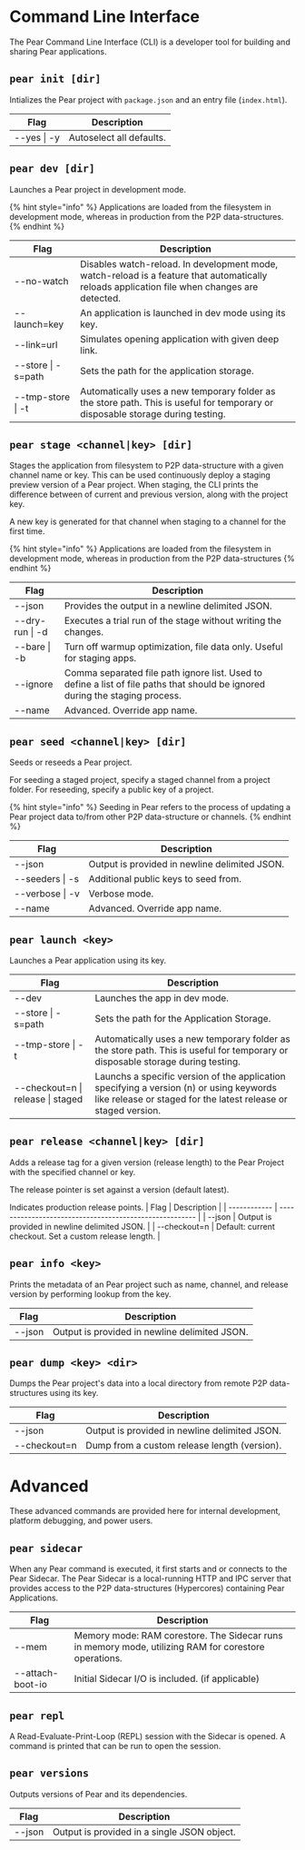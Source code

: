 # Command Line Interface

The Pear Command Line Interface (CLI) is a developer tool for building and sharing Pear applications.

## `pear init [dir]`

Intializes the Pear project with `package.json` and an entry file (`index.html`).

| Flag        | Description              |
| ----------- | ------------------------ |
| --yes \| -y | Autoselect all defaults. |

## `pear dev [dir]`

Launches a Pear project in development mode. 

{% hint style="info" %}
Applications are loaded from the filesystem in development mode, whereas in production from the P2P data-structures.
{% endhint %}

| Flag               | Description                                                                                                                          |
| ------------------ | ------------------------------------------------------------------------------------------------------------------------------------ |
| --no-watch         | Disables watch-reload. In development mode, watch-reload is a feature that automatically reloads application file when changes are detected.      |
| --launch=key       | An application is launched in dev mode using its key.                                                                                |
| --link=url         | Simulates opening application with given deep link.                                                                                            |
| --store \| -s=path | Sets the path for the application storage.                                                                                           |
| --tmp-store \| -t  | Automatically uses a new temporary folder as the store path. This is useful for temporary or disposable storage during testing.  |

## `pear stage <channel|key> [dir]`

Stages the application from filesystem to P2P data-structure with a given channel name or key. This can be used continuously deploy a staging preview version of a Pear project. When staging, the CLI prints the difference between of current and previous version, along with the project key.

A new key is generated for that channel when staging to a channel for the first time.

{% hint style="info" %}
Applications are loaded from the filesystem in development mode, whereas in production from the P2P data-structures
{% endhint %}

| Flag            | Description                                                                                                                        |
| --------------- | ---------------------------------------------------------------------------------------------------------------------------------- |
| --json          | Provides the output in a newline delimited JSON.                                                                                   |
| --dry-run \| -d | Executes a trial run of the stage without writing the changes.                                                                     |
| --bare \| -b    | Turn off warmup optimization, file data only. Useful for staging apps.                                                             |
| --ignore        | Comma separated file path ignore list. Used to define a list of file paths that should be ignored during the staging process.      |
| --name          | Advanced. Override app name.                                                                                                       |

## `pear seed <channel|key> [dir]`

Seeds or reseeds a Pear project. 

For seeding a staged project, specify a staged channel from a project folder. For reseeding, specify a public key of a project.

{% hint style="info" %}
Seeding in Pear refers to the process of updating a Pear project data to/from other P2P data-structure or channels.
{% endhint %}

| Flag            | Description                                   |
| --------------- | --------------------------------------------- |
| --json          | Output is provided in newline delimited JSON. |
| --seeders \| -s | Additional public keys to seed from.          |
| --verbose \| -v | Verbose mode.                                 |
| --name          | Advanced. Override app name.                  |

## `pear launch <key>`

Launches a Pear application using its key.

| Flag                              | Description      |
| --------------------------------- | ---------------- |
| --dev                             | Launches the app in dev mode.                 |
| --store \| -s=path                | Sets the path for the Application Storage.    |
| --tmp-store \| -t                 | Automatically uses a new temporary folder as the store path. This is useful for temporary or disposable storage during testing.                                          |
| --checkout=n \| release \| staged | Launchs a specific version of the application specifying a version (n) or using keywords like release or staged for the latest release or staged version. |

## `pear release <channel|key> [dir]`

Adds a release tag for a given version (release length) to the Pear Project with the specified channel or key.

The release pointer is set against a version (default latest).

Indicates production release points.
| Flag | Description |
| ------------ | ------------------------------------------------------- |
| --json | Output is provided in newline delimited JSON. |
| --checkout=n | Default: current checkout. Set a custom release length. |

## `pear info <key>`

Prints the metadata of an Pear project such as name, channel, and release version by performing lookup from the key. 

| Flag   | Description                                   |
| ------ | --------------------------------------------- |
| --json | Output is provided in newline delimited JSON. |

## `pear dump <key> <dir>`

Dumps the Pear project's data into a local directory from remote P2P data-structures using its key.

| Flag         | Description                                   |
| ------------ | --------------------------------------------- |
| --json       | Output is provided in newline delimited JSON. |
| --checkout=n | Dump from a custom release length (version).  |

# Advanced

These advanced commands are provided here for internal development, platform debugging, and power users.

## `pear sidecar`

When any Pear command is executed, it first starts and or connects to the Pear Sidecar. The Pear Sidecar is a local-running HTTP and IPC server that provides access to the P2P data-structures (Hypercores) containing Pear Applications.

| Flag             | Description                                                                                          |
| ---------------- | ---------------------------------------------------------------------------------------------------- |
| --mem            | Memory mode: RAM corestore. The Sidecar runs in memory mode, utilizing RAM for corestore operations. |
| --attach-boot-io | Initial Sidecar I/O is included. (if applicable)                                                     |

## `pear repl`

A Read-Evaluate-Print-Loop (REPL) session with the Sidecar is opened. A command is printed that can be run to open the session.

## `pear versions`

Outputs versions of Pear and its dependencies.

| Flag   | Description                                 |
| ------ | ------------------------------------------- |
| --json | Output is provided in a single JSON object. |
